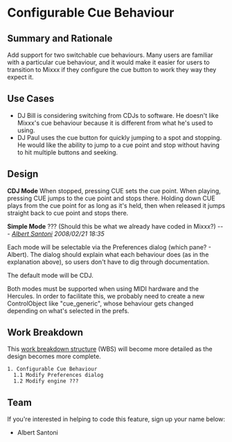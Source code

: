 # Configurable Cue Behaviour

## Summary and Rationale

Add support for two switchable cue behaviours. Many users are familiar
with a particular cue behaviour, and it would make it easier for users
to transition to Mixxx if they configure the cue button to work they way
they expect it.

## Use Cases

  - DJ Bill is considering switching from CDJs to software. He doesn't
    like Mixxx's cue behaviour because it is different from what he's
    used to using.
  - DJ Paul uses the cue button for quickly jumping to a spot and
    stopping. He would like the ability to jump to a cue point and stop
    without having to hit multiple buttons and seeking.

## Design

**CDJ Mode** When stopped, pressing CUE sets the cue point. When
playing, pressing CUE jumps to the cue point and stops there. Holding
down CUE plays from the cue point for as long as it's held, then when
released it jumps straight back to cue point and stops there.

**Simple Mode** ??? (Should this be what we already have coded in
Mixxx?) --- *[Albert Santoni](albert@santoni.ca) 2008/02/21 18:35*

Each mode will be selectable via the Preferences dialog (which pane? -
Albert). The dialog should explain what each behaviour does (as in the
explanation above), so users don't have to dig through documentation.

The default mode will be CDJ.

Both modes must be supported when using MIDI hardware and the Hercules.
In order to facilitate this, we probably need to create a new
ControlObject like "cue\_generic", whose behaviour gets changed
depending on what's selected in the prefs.

## Work Breakdown

This [work breakdown
structure](http://en.wikipedia.org/wiki/Work_breakdown_structure) (WBS)
will become more detailed as the design becomes more complete.

    1. Configurable Cue Behaviour
      1.1 Modify Preferences dialog
      1.2 Modify engine ???

## Team

If you're interested in helping to code this feature, sign up your name
below:

  - Albert Santoni
